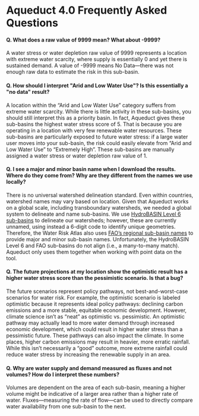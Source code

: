 # Aqueduct 4.0 Frequently Asked Questions


#### Q. What does a raw value of 9999 mean? What about -9999?
A water stress or water depletion raw value of 9999 represents a location with extreme water scarcity, where supply is essentially 0 and yet there is sustained demand. A value of -9999 means No Data—there was not enough raw data to estimate the risk in this sub-basin. 

#### Q. How should I interpret "Arid and Low Water Use"? Is this essentially a "no data" result?
A location within the “Arid and Low Water Use” category suffers from extreme water scarcity. While there is little activity in these sub-basins, you should still interpret this as a priority basin. In fact, Aqueduct gives these sub-basins the highest water stress score of 5. That is because you are operating in a location with very few renewable water resources. These sub-basins are particularly exposed to future water stress: if a large water user moves into your sub-basin, the risk could easily elevate from “Arid and Low Water Use” to “Extremely High”. These sub-basins are manually assigned a water stress or water depletion raw value of 1.

#### Q. I see a major and minor basin name when I download the results. Where do they come from? Why are they different from the names we use locally? 
There is no universal watershed delineation standard. Even within countries, watershed names may vary based on location. Given that Aqueduct works on a global scale, including transboundary watersheds, we needed a global system to delineate and name sub-basins. We use [HydroBASIN Level 6 sub-basins]( https://www.hydrosheds.org/products/hydrobasins) to delineate our watersheds; however, these are currently unnamed, using instead a 6-digit code to identify unique geometries. Therefore, the Water Risk Atlas also uses [FAO’s regional sub-basin names]( https://data.apps.fao.org/map/catalog/srv/eng/catalog.search#/metadata/7707086d-af3c-41cc-8aa5-323d8609b2d1) to provide major and minor sub-basin names. Unfortunately, the HydroBASIN Level 6 and FAO sub-basins do not align (i.e., a many-to-many match). Aqueduct only uses them together when working with point data on the tool. 


#### Q. The future projections at my location show the optimistic result has a higher water stress score than the pessimistic scenario. Is that a bug? 
The future scenarios represent policy pathways, not best-and-worst-case scenarios for water risk. For example, the optimistic scenario is labeled optimistic because it represents ideal policy pathways: declining carbon emissions and a more stable, equitable economic development. However, climate science isn’t as “neat” as optimistic vs. pessimistic. An optimistic pathway may actually lead to more water demand through increased economic development, which could result in higher water stress than a pessimistic future. These pathways can also impact the climate. In some places, higher carbon emissions may result in heavier, more erratic rainfall. While this isn’t necessarily a “good” outcome, more extreme rainfall could reduce water stress by increasing the renewable supply in an area. 

#### Q. Why are water supply and demand measured as fluxes and not volumes? How do I interpret these numbers?
Volumes are dependent on the area of each sub-basin, meaning a higher volume might be indicative of a larger area rather than a higher rate of water. Fluxes—measuring the rate of flow—can be used to directly compare water availability from one sub-basin to the next. 

